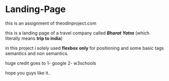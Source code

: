 # Landing-Page
this is an assignment of theodinproject.com

this is a landing page of a travel company called ***Bharat Yatra*** (which literally means **trip to india**)

in this project i solely used **flexbox only** for positioning and some basic tags semantics and non semantics.

huge credit goes to 
1- google
2- w3schools

hope you guys like it..

